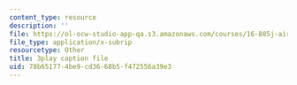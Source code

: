 ```yaml
---
content_type: resource
description: ''
file: https://ol-ocw-studio-app-qa.s3.amazonaws.com/courses/16-885j-aircraft-systems-engineering-fall-2005/78b651774be9cd3668b5f472556a39e3_uow6v1EuybE.srt
file_type: application/x-subrip
resourcetype: Other
title: 3play caption file
uid: 78b65177-4be9-cd36-68b5-f472556a39e3
---
```

